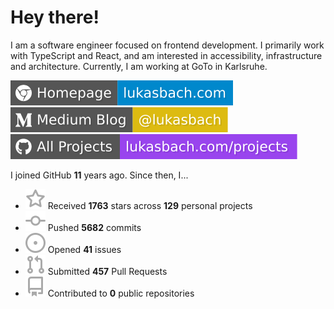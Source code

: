 # Hey there!

I am a software engineer focused on frontend development. I primarily work with TypeScript and React, and am interested in accessibility, infrastructure and architecture. Currently, I am working at GoTo in Karlsruhe.

[![Homepage](./icons/homepage.svg)](https://lukasbach.com)
[![Medium Blog](./icons/medium.svg)](https://medium.com/@lukasbach)
[![My Projects](./icons/projects.svg)](https://lukasbach.com/projects)

I joined GitHub **11** years ago. Since then, I...

- ![](./icons/star.svg) Received **1763** stars across **129** personal projects
- ![](./icons/commit.svg) Pushed **5682** commits
- ![](./icons/issues.svg) Opened **41** issues
- ![](./icons/pr.svg) Submitted **457** Pull Requests
- ![](./icons/repo.svg) Contributed to **0** public repositories

